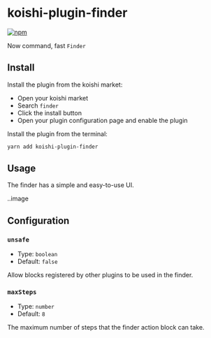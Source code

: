 # koishi-plugin-finder

[![npm](https://img.shields.io/npm/v/koishi-plugin-finder?style=flat-square)](https://www.npmjs.com/package/koishi-plugin-finder)

Now command, fast `Finder`

## Install

Install the plugin from the koishi market:

- Open your koishi market
- Search `finder`
- Click the install button
- Open your plugin configuration page and enable the plugin

Install the plugin from the terminal:

```bash
yarn add koishi-plugin-finder
```

## Usage

The finder has a simple and easy-to-use UI.

..image

## Configuration

### `unsafe`

- Type: `boolean`
- Default: `false`

Allow blocks registered by other plugins to be used in the finder.

### `maxSteps`

- Type: `number`
- Default: `8`

The maximum number of steps that the finder action block can take.
